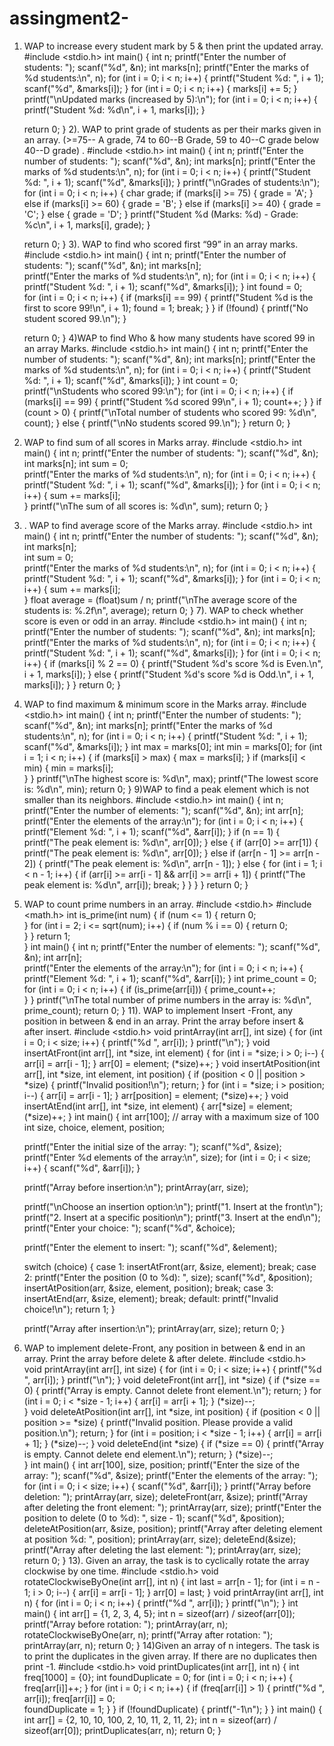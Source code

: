 # assingment2-
1) WAP to increase every student mark by 5 & then print the updated array.
#include <stdio.h>
int main() {
    int n;
    printf("Enter the number of students: ");
    scanf("%d", &n);
    int marks[n]; 
    printf("Enter the marks of %d students:\n", n);
    for (int i = 0; i < n; i++) {
        printf("Student %d: ", i + 1);
        scanf("%d", &marks[i]);
    }
    for (int i = 0; i < n; i++) {
        marks[i] += 5;
    }
    printf("\nUpdated marks (increased by 5):\n");
    for (int i = 0; i < n; i++) {
        printf("Student %d: %d\n", i + 1, marks[i]);
    }

    return 0;
}
2). WAP to print grade of students as per their marks given in an array. (>=75-- A 
grade, 74 to 60--B Grade, 59 to 40--C grade below 40--D grade) .
#include <stdio.h>
int main() {
    int n;
    printf("Enter the number of students: ");
    scanf("%d", &n);
    int marks[n]; 
    printf("Enter the marks of %d students:\n", n);
    for (int i = 0; i < n; i++) {
        printf("Student %d: ", i + 1);
        scanf("%d", &marks[i]);
    }
    printf("\nGrades of students:\n");
    for (int i = 0; i < n; i++) {
        char grade;
        if (marks[i] >= 75) {
            grade = 'A';
        } else if (marks[i] >= 60) {
            grade = 'B';
        } else if (marks[i] >= 40) {
            grade = 'C';
        } else {
            grade = 'D';
        }
        printf("Student %d (Marks: %d) - Grade: %c\n", i + 1, marks[i], grade);
    }

    return 0;
}
3). WAP to find who scored first “99” in an array marks.
   #include <stdio.h>
int main() {
    int n;
    printf("Enter the number of students: ");
    scanf("%d", &n);
    int marks[n];  
    printf("Enter the marks of %d students:\n", n);
    for (int i = 0; i < n; i++) {
        printf("Student %d: ", i + 1);
        scanf("%d", &marks[i]);
    }
    int found = 0;  
    for (int i = 0; i < n; i++) {
        if (marks[i] == 99) {
            printf("Student %d is the first to score 99!\n", i + 1); 
            found = 1; 
            break; 
        }
    }
    if (!found) {
        printf("No student scored 99.\n");
    }

    return 0;
}
4)WAP to find Who & how many students have scored 99 in an array Marks.
    #include <stdio.h>
int main() {
    int n;
    printf("Enter the number of students: ");
    scanf("%d", &n);
    int marks[n]; 
    printf("Enter the marks of %d students:\n", n);
    for (int i = 0; i < n; i++) {
        printf("Student %d: ", i + 1);
        scanf("%d", &marks[i]);
    }
    int count = 0;  
    printf("\nStudents who scored 99:\n");
    for (int i = 0; i < n; i++) {
        if (marks[i] == 99) {
            printf("Student %d scored 99\n", i + 1); 
            count++; 
        }
    }
    if (count > 0) {
        printf("\nTotal number of students who scored 99: %d\n", count);
    } else {
        printf("\nNo students scored 99.\n");
    }
    return 0;
}
5) WAP to find sum of all scores in Marks array.
   #include <stdio.h>
int main() {
    int n;
    printf("Enter the number of students: ");
    scanf("%d", &n);
    int marks[n]; 
    int sum = 0;  
    printf("Enter the marks of %d students:\n", n);
    for (int i = 0; i < n; i++) {
        printf("Student %d: ", i + 1);
        scanf("%d", &marks[i]);
    }
    for (int i = 0; i < n; i++) {
        sum += marks[i];  
    }
    printf("\nThe sum of all scores is: %d\n", sum);
    return 0;
}
6) . WAP to find average score of the Marks array.
   #include <stdio.h>
int main() {
    int n;
    printf("Enter the number of students: ");
    scanf("%d", &n);
    int marks[n];  
    int sum = 0;  
    printf("Enter the marks of %d students:\n", n);
    for (int i = 0; i < n; i++) {
        printf("Student %d: ", i + 1);
        scanf("%d", &marks[i]);
    }
    for (int i = 0; i < n; i++) {
        sum += marks[i];  
    }
    float average = (float)sum / n; 
    printf("\nThe average score of the students is: %.2f\n", average);
    return 0;
}
7). WAP to check whether score is even or odd in an array.
   #include <stdio.h>
int main() {
    int n;
    printf("Enter the number of students: ");
    scanf("%d", &n);
    int marks[n];  
    printf("Enter the marks of %d students:\n", n);
    for (int i = 0; i < n; i++) {
        printf("Student %d: ", i + 1);
        scanf("%d", &marks[i]);
    }
    for (int i = 0; i < n; i++) {
        if (marks[i] % 2 == 0) {
            printf("Student %d's score %d is Even.\n", i + 1, marks[i]);
        } else {
            printf("Student %d's score %d is Odd.\n", i + 1, marks[i]);
        }
    }
    return 0;
}
8) WAP to find maximum & minimum score in the Marks array.
   #include <stdio.h>
int main() {
    int n;
    printf("Enter the number of students: ");
    scanf("%d", &n);
    int marks[n]; 
    printf("Enter the marks of %d students:\n", n);
    for (int i = 0; i < n; i++) {
        printf("Student %d: ", i + 1);
        scanf("%d", &marks[i]);
    }
    int max = marks[0];
    int min = marks[0];
    for (int i = 1; i < n; i++) {
        if (marks[i] > max) {
            max = marks[i]; 
        }
        if (marks[i] < min) {
            min = marks[i];  
        }
    }
    printf("\nThe highest score is: %d\n", max);
    printf("The lowest score is: %d\n", min);
    return 0;
}
9)WAP to find a peak element which is not smaller than its neighbors.
#include <stdio.h>
int main() {
    int n;
    printf("Enter the number of elements: ");
    scanf("%d", &n);
    int arr[n]; 
    printf("Enter the elements of the array:\n");
    for (int i = 0; i < n; i++) {
        printf("Element %d: ", i + 1);
        scanf("%d", &arr[i]);
    }
    if (n == 1) {
        printf("The peak element is: %d\n", arr[0]);
    } else {
        if (arr[0] >= arr[1]) {
            printf("The peak element is: %d\n", arr[0]);
        }
        else if (arr[n - 1] >= arr[n - 2]) {
            printf("The peak element is: %d\n", arr[n - 1]);
        }
        else {
            for (int i = 1; i < n - 1; i++) {
                if (arr[i] >= arr[i - 1] && arr[i] >= arr[i + 1]) {
                    printf("The peak element is: %d\n", arr[i]);
                    break;
                }
            }
        }
    }
    return 0;
}
10) WAP to count prime numbers in an array.
 #include <stdio.h>
#include <math.h>
int is_prime(int num) {
    if (num <= 1) {
        return 0;  
    }
    for (int i = 2; i <= sqrt(num); i++) {
        if (num % i == 0) {
            return 0;  
        }
    }
    return 1;  
}
int main() {
    int n;
    printf("Enter the number of elements: ");
    scanf("%d", &n);
    int arr[n];  
    printf("Enter the elements of the array:\n");
    for (int i = 0; i < n; i++) {
        printf("Element %d: ", i + 1);
        scanf("%d", &arr[i]);
    }
    int prime_count = 0;
    for (int i = 0; i < n; i++) {
        if (is_prime(arr[i])) {
            prime_count++;  
        }
    }
    printf("\nThe total number of prime numbers in the array is: %d\n", prime_count);
    return 0;
}
11). WAP to implement Insert -Front, any position in between & end in an array. Print 
the array before insert & after insert.
#include <stdio.h>
void printArray(int arr[], int size) {
    for (int i = 0; i < size; i++) {
        printf("%d ", arr[i]);
    }
    printf("\n");
}
void insertAtFront(int arr[], int *size, int element) {
    for (int i = *size; i > 0; i--) {
        arr[i] = arr[i - 1];
    }
    arr[0] = element;
    (*size)++;
}
void insertAtPosition(int arr[], int *size, int element, int position) {
    if (position < 0 || position > *size) {
        printf("Invalid position!\n");
        return;
    }
    for (int i = *size; i > position; i--) {
        arr[i] = arr[i - 1];
    }
    arr[position] = element;
    (*size)++;
}
void insertAtEnd(int arr[], int *size, int element) {
    arr[*size] = element;
    (*size)++;
}
int main() {
    int arr[100];  // array with a maximum size of 100
    int size, choice, element, position;

    printf("Enter the initial size of the array: ");
    scanf("%d", &size);
    printf("Enter %d elements of the array:\n", size);
    for (int i = 0; i < size; i++) {
        scanf("%d", &arr[i]);
    }

    printf("Array before insertion:\n");
    printArray(arr, size);

    printf("\nChoose an insertion option:\n");
    printf("1. Insert at the front\n");
    printf("2. Insert at a specific position\n");
    printf("3. Insert at the end\n");
    printf("Enter your choice: ");
    scanf("%d", &choice);

    printf("Enter the element to insert: ");
    scanf("%d", &element);

    switch (choice) {
        case 1:
            insertAtFront(arr, &size, element);
            break;
        case 2:
            printf("Enter the position (0 to %d): ", size);
            scanf("%d", &position);
            insertAtPosition(arr, &size, element, position);
            break;
        case 3:
            insertAtEnd(arr, &size, element);
            break;
        default:
            printf("Invalid choice!\n");
            return 1;
    }

    printf("Array after insertion:\n");
    printArray(arr, size);
    return 0;
}
12) WAP to implement delete-Front, any position in between & end in an array. Print 
the array before delete & after delete.
#include <stdio.h>
void printArray(int arr[], int size) {
    for (int i = 0; i < size; i++) {
        printf("%d ", arr[i]);
    }
    printf("\n");
}
void deleteFront(int arr[], int *size) {
    if (*size == 0) {
        printf("Array is empty. Cannot delete front element.\n");
        return;
    }
    for (int i = 0; i < *size - 1; i++) {
        arr[i] = arr[i + 1];
    }
    (*size)--;  
}
void deleteAtPosition(int arr[], int *size, int position) {
    if (position < 0 || position >= *size) {
        printf("Invalid position. Please provide a valid position.\n");
        return;
    }
    for (int i = position; i < *size - 1; i++) {
        arr[i] = arr[i + 1];
    }
    (*size)--; 
}
void deleteEnd(int *size) {
    if (*size == 0) {
        printf("Array is empty. Cannot delete end element.\n");
        return;
    }
    (*size)--;  
}
int main() {
    int arr[100], size, position;
    printf("Enter the size of the array: ");
    scanf("%d", &size);
    printf("Enter the elements of the array: ");
    for (int i = 0; i < size; i++) {
        scanf("%d", &arr[i]);
    }
    printf("Array before deletion: ");
    printArray(arr, size);
    deleteFront(arr, &size);
    printf("Array after deleting the front element: ");
    printArray(arr, size);
    printf("Enter the position to delete (0 to %d): ", size - 1);
    scanf("%d", &position);
    deleteAtPosition(arr, &size, position);
    printf("Array after deleting element at position %d: ", position);
    printArray(arr, size);
    deleteEnd(&size);
    printf("Array after deleting the last element: ");
    printArray(arr, size);
    return 0;
}
13). Given an array, the task is to cyclically rotate the array clockwise by one time.
    #include <stdio.h>
void rotateClockwiseByOne(int arr[], int n) {
    int last = arr[n - 1]; 
    for (int i = n - 1; i > 0; i--) {
        arr[i] = arr[i - 1];
    }
    arr[0] = last;
}
void printArray(int arr[], int n) {
    for (int i = 0; i < n; i++) {
        printf("%d ", arr[i]);
    }
    printf("\n");
}
int main() {
    int arr[] = {1, 2, 3, 4, 5};
    int n = sizeof(arr) / sizeof(arr[0]);
    printf("Array before rotation: ");
    printArray(arr, n);
    rotateClockwiseByOne(arr, n);
    printf("Array after rotation: ");
    printArray(arr, n);
    return 0;
}
14)Given an array of n integers. The task is to print the duplicates in the given array. 
If there are no duplicates then print -1.
#include <stdio.h>
void printDuplicates(int arr[], int n) {
    int freq[1000] = {0}; 
    int foundDuplicate = 0;
    for (int i = 0; i < n; i++) {
        freq[arr[i]]++;
    }
    for (int i = 0; i < n; i++) {
        if (freq[arr[i]] > 1) {
            printf("%d ", arr[i]);
            freq[arr[i]] = 0;  
            foundDuplicate = 1;
        }
    }
    if (!foundDuplicate) {
        printf("-1\n");
    }
}
int main() {
    int arr[] = {2, 10, 10, 100, 2, 10, 11, 2, 11, 2};
    int n = sizeof(arr) / sizeof(arr[0]);
    printDuplicates(arr, n);
    return 0;
}
